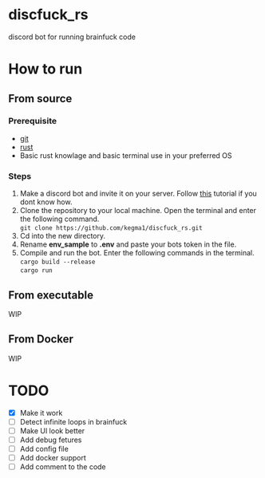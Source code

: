 # discfuck_rs
discord bot for running brainfuck code


# How to run
## From source
### Prerequisite
- [git](https://git-scm.com/)
- [rust](https://www.rust-lang.org/)
- Basic rust knowlage and basic terminal use in your preferred OS

### Steps
1. Make a discord bot and invite it on your server. Follow [this](https://discordpy.readthedocs.io/en/stable/discord.html) tutorial if you dont know how. 
2. Clone the repository to your local machine. Open the terminal and enter the following command.\
`git clone https://github.com/kegma1/discfuck_rs.git`
3. Cd into the new directory.
4. Rename **env_sample** to **.env** and paste your bots token in the file.
5. Compile and run the bot. Enter the following commands in the terminal.\
`cargo build --release` \
`cargo run`
## From executable
WIP
## From Docker
WIP

# TODO
- [x] Make it work
- [ ] Detect infinite loops in brainfuck
- [ ] Make UI look better
- [ ] Add debug fetures
- [ ] Add config file
- [ ] Add docker support
- [ ] Add comment to the code
